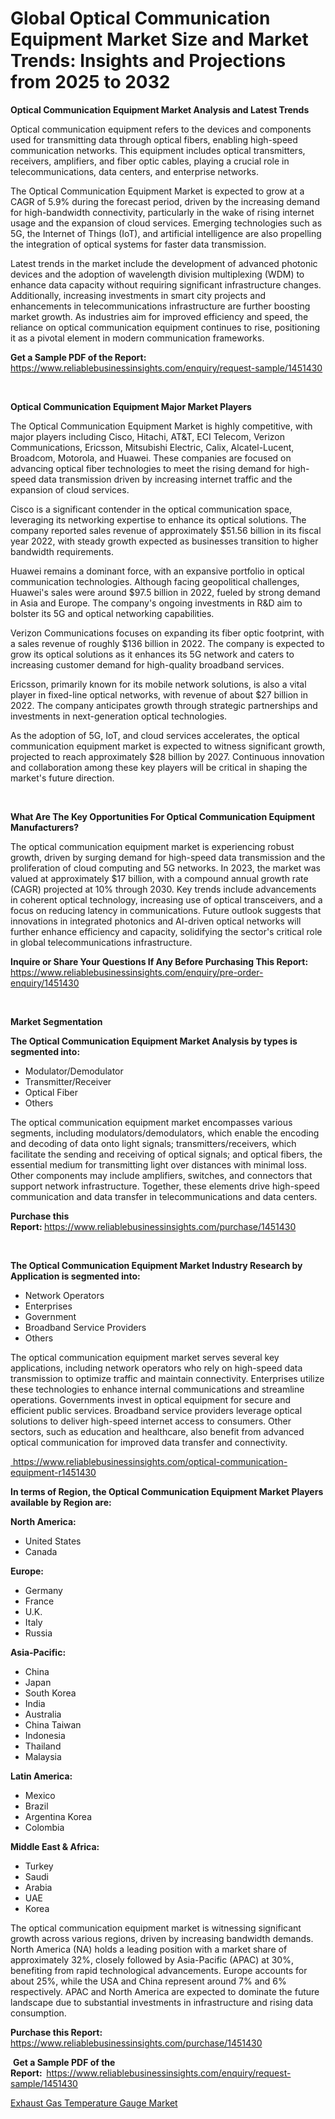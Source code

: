 <p><h1>Global Optical Communication Equipment Market Size and Market Trends: Insights and Projections from 2025 to 2032</h1></p><p><strong>Optical Communication Equipment Market Analysis and Latest Trends</strong></p>
<p><p>Optical communication equipment refers to the devices and components used for transmitting data through optical fibers, enabling high-speed communication networks. This equipment includes optical transmitters, receivers, amplifiers, and fiber optic cables, playing a crucial role in telecommunications, data centers, and enterprise networks. </p><p>The Optical Communication Equipment Market is expected to grow at a CAGR of 5.9% during the forecast period, driven by the increasing demand for high-bandwidth connectivity, particularly in the wake of rising internet usage and the expansion of cloud services. Emerging technologies such as 5G, the Internet of Things (IoT), and artificial intelligence are also propelling the integration of optical systems for faster data transmission. </p><p>Latest trends in the market include the development of advanced photonic devices and the adoption of wavelength division multiplexing (WDM) to enhance data capacity without requiring significant infrastructure changes. Additionally, increasing investments in smart city projects and enhancements in telecommunications infrastructure are further boosting market growth. As industries aim for improved efficiency and speed, the reliance on optical communication equipment continues to rise, positioning it as a pivotal element in modern communication frameworks.</p></p>
<p><strong>Get a Sample PDF of the Report:&nbsp;</strong> <a href="https://www.reliablebusinessinsights.com/enquiry/request-sample/1451430?utm_campaign=2275&utm_medium=2&utm_source=Github&utm_content=ia&utm_term=17022025&utm_id=optical-communication-equipment">https://www.reliablebusinessinsights.com/enquiry/request-sample/1451430</a></p>
<p>&nbsp;</p>
<p><strong>Optical Communication Equipment Major Market Players</strong></p>
<p><p>The Optical Communication Equipment Market is highly competitive, with major players including Cisco, Hitachi, AT&T, ECI Telecom, Verizon Communications, Ericsson, Mitsubishi Electric, Calix, Alcatel-Lucent, Broadcom, Motorola, and Huawei. These companies are focused on advancing optical fiber technologies to meet the rising demand for high-speed data transmission driven by increasing internet traffic and the expansion of cloud services.</p><p>Cisco is a significant contender in the optical communication space, leveraging its networking expertise to enhance its optical solutions. The company reported sales revenue of approximately $51.56 billion in its fiscal year 2022, with steady growth expected as businesses transition to higher bandwidth requirements.</p><p>Huawei remains a dominant force, with an expansive portfolio in optical communication technologies. Although facing geopolitical challenges, Huawei's sales were around $97.5 billion in 2022, fueled by strong demand in Asia and Europe. The company's ongoing investments in R&D aim to bolster its 5G and optical networking capabilities.</p><p>Verizon Communications focuses on expanding its fiber optic footprint, with a sales revenue of roughly $136 billion in 2022. The company is expected to grow its optical solutions as it enhances its 5G network and caters to increasing customer demand for high-quality broadband services.</p><p>Ericsson, primarily known for its mobile network solutions, is also a vital player in fixed-line optical networks, with revenue of about $27 billion in 2022. The company anticipates growth through strategic partnerships and investments in next-generation optical technologies.</p><p>As the adoption of 5G, IoT, and cloud services accelerates, the optical communication equipment market is expected to witness significant growth, projected to reach approximately $28 billion by 2027. Continuous innovation and collaboration among these key players will be critical in shaping the market's future direction.</p></p>
<p>&nbsp;</p>
<p><strong>What Are The Key Opportunities For Optical Communication Equipment Manufacturers?</strong></p>
<p><p>The optical communication equipment market is experiencing robust growth, driven by surging demand for high-speed data transmission and the proliferation of cloud computing and 5G networks. In 2023, the market was valued at approximately $17 billion, with a compound annual growth rate (CAGR) projected at 10% through 2030. Key trends include advancements in coherent optical technology, increasing use of optical transceivers, and a focus on reducing latency in communications. Future outlook suggests that innovations in integrated photonics and AI-driven optical networks will further enhance efficiency and capacity, solidifying the sector's critical role in global telecommunications infrastructure.</p></p>
<p><strong>Inquire or Share Your Questions If Any Before Purchasing This Report:</strong> <a href="https://www.reliablebusinessinsights.com/enquiry/pre-order-enquiry/1451430?utm_campaign=2275&utm_medium=2&utm_source=Github&utm_content=ia&utm_term=17022025&utm_id=optical-communication-equipment">https://www.reliablebusinessinsights.com/enquiry/pre-order-enquiry/1451430</a></p>
<p>&nbsp;</p>
<p><strong>Market Segmentation</strong></p>
<p><strong>The Optical Communication Equipment Market Analysis by types is segmented into:</strong></p>
<p><ul><li>Modulator/Demodulator</li><li>Transmitter/Receiver</li><li>Optical Fiber</li><li>Others</li></ul></p>
<p><p>The optical communication equipment market encompasses various segments, including modulators/demodulators, which enable the encoding and decoding of data onto light signals; transmitters/receivers, which facilitate the sending and receiving of optical signals; and optical fibers, the essential medium for transmitting light over distances with minimal loss. Other components may include amplifiers, switches, and connectors that support network infrastructure. Together, these elements drive high-speed communication and data transfer in telecommunications and data centers.</p></p>
<p><strong>Purchase this Report:&nbsp;</strong><a href="https://www.reliablebusinessinsights.com/purchase/1451430?utm_campaign=2275&utm_medium=2&utm_source=Github&utm_content=ia&utm_term=17022025&utm_id=optical-communication-equipment">https://www.reliablebusinessinsights.com/purchase/1451430</a></p>
<p>&nbsp;</p>
<p><strong>The Optical Communication Equipment Market Industry Research by Application is segmented into:</strong></p>
<p><ul><li>Network Operators</li><li>Enterprises</li><li>Government</li><li>Broadband Service Providers</li><li>Others</li></ul></p>
<p><p>The optical communication equipment market serves several key applications, including network operators who rely on high-speed data transmission to optimize traffic and maintain connectivity. Enterprises utilize these technologies to enhance internal communications and streamline operations. Governments invest in optical equipment for secure and efficient public services. Broadband service providers leverage optical solutions to deliver high-speed internet access to consumers. Other sectors, such as education and healthcare, also benefit from advanced optical communication for improved data transfer and connectivity.</p></p>
<p><a href="https://www.reliablebusinessinsights.com/optical-communication-equipment-r1451430?utm_campaign=2275&utm_medium=2&utm_source=Github&utm_content=ia&utm_term=17022025&utm_id=optical-communication-equipment">&nbsp;https://www.reliablebusinessinsights.com/optical-communication-equipment-r1451430</a></p>
<p><strong>In terms of Region, the Optical Communication Equipment Market Players available by Region are:</strong></p>
<p>
    <p> <strong> North America: </strong>
        <ul>
            <li>United States</li>
            <li>Canada</li>
        </ul>
        </p> 
    <p> <strong> Europe: </strong>
        <ul>
            <li>Germany</li>
            <li>France</li>
            <li>U.K.</li>
            <li>Italy</li>
            <li>Russia</li>
        </ul>
        </p> 
    <p> <strong> Asia-Pacific: </strong>
        <ul>
            <li>China</li>
            <li>Japan</li>
            <li>South Korea</li>
            <li>India</li>
            <li>Australia</li>
            <li>China Taiwan</li>
            <li>Indonesia</li>
            <li>Thailand</li>
            <li>Malaysia</li>
        </ul>
        </p> 
    <p> <strong> Latin America: </strong>
        <ul>
            <li>Mexico</li>
            <li>Brazil</li>
            <li>Argentina Korea</li>
            <li>Colombia</li>
        </ul>
        </p> 
    <p> <strong> Middle East & Africa: </strong>
        <ul>
            <li>Turkey</li>
            <li>Saudi</li>
            <li>Arabia</li>
            <li>UAE</li>
            <li>Korea</li>
        </ul>
    </p>
    </p>
<p><p>The optical communication equipment market is witnessing significant growth across various regions, driven by increasing bandwidth demands. North America (NA) holds a leading position with a market share of approximately 32%, closely followed by Asia-Pacific (APAC) at 30%, benefiting from rapid technological advancements. Europe accounts for about 25%, while the USA and China represent around 7% and 6% respectively. APAC and North America are expected to dominate the future landscape due to substantial investments in infrastructure and rising data consumption.</p></p>
<p><strong>Purchase this Report: </strong><a href="https://www.reliablebusinessinsights.com/purchase/1451430?utm_campaign=2275&utm_medium=2&utm_source=Github&utm_content=ia&utm_term=17022025&utm_id=optical-communication-equipment">https://www.reliablebusinessinsights.com/purchase/1451430</a></p>
<p>&nbsp;<strong>Get a Sample PDF of the Report:&nbsp;&nbsp;</strong><a href="https://www.reliablebusinessinsights.com/enquiry/request-sample/1451430?utm_campaign=2275&utm_medium=2&utm_source=Github&utm_content=ia&utm_term=17022025&utm_id=optical-communication-equipment">https://www.reliablebusinessinsights.com/enquiry/request-sample/1451430</a></p>
<p><strong></strong></p>
<p><p><a href="https://github.com/maclarensidney/Market-Research-Report-List-1/blob/main/exhaust-gas-temperature-gauge-market.md?utm_campaign=2275&utm_medium=2&utm_source=Github&utm_content=ia&utm_term=17022025&utm_id=optical-communication-equipment">Exhaust Gas Temperature Gauge Market</a></p></p>